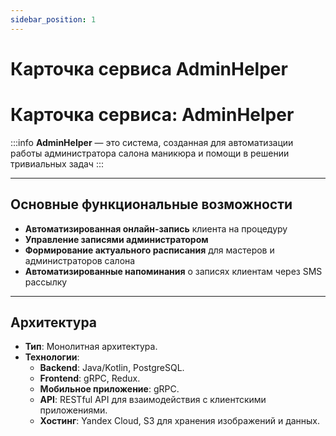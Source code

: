 ```yaml
---
sidebar_position: 1
---
```


# Карточка сервиса AdminHelper

# Карточка сервиса: **AdminHelper**

:::info
**AdminHelper** — это система, созданная для автоматизации работы администратора салона маникюра и помощи в решении тривиальных задач
:::

---

## Основные функциональные возможности

- **Автоматизированная онлайн-запись** клиента на процедуру
- **Управление записями администратором**
- **Формирование актуального расписания** для мастеров и администраторов салона
- **Автоматизированные напоминания** о записях клиентам через SMS рассылку


---

## Архитектура
- **Тип**: Монолитная архитектура.
- **Технологии**:
  - **Backend**: Java/Kotlin, PostgreSQL.
  - **Frontend**: gRPC, Redux.
  - **Мобильное приложение**: gRPC.
  - **API**: RESTful API для взаимодействия с клиентскими приложениями.
  - **Хостинг**: Yandex Cloud, S3 для хранения изображений и данных.
  